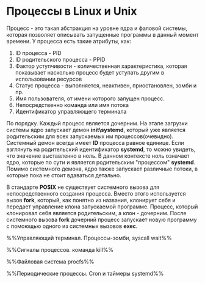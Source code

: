 # Процессы в Linux и Unix
Процесс - это такая абстракция на уровне ядра и фаловой системы, которая позволяет описывать запущенные программы в данный момент времени. У процесса есть такие атрибуты, как:
1. ID процесса - PID
2. ID родительского процесса - PPID
3. Фактор уступчивости - количественная характеристика, которая показывает насколько процесс будет уступать другим в использовании ресурсов
4. Статус процесса - выполняется, неактивен, приостановлен, зомби и пр.
5. Имя пользователя, от имени которого запущен процесс.
6. Непосредственно команда или имя потока
7. Идентификатор управляющего терминала

По порядку. Каждый процесс является дочерним. На этапе загрузки системы ядро запускает демон **init\systemd**, который уже является родительским для всех запускаемых им процессов(очевидно). Системный демон всегда имеет **ID** процесса равное единице. Если взглянуть на родительский идентификатор **systemd**, то можно увидеть, что значение выставленно в ноль. В данном контексте ноль означает ядро, которые по сути и является родительским "процессом" **systemd**. Помимо системного демона, ядро также запускает различные потоки, в которые пока не стоит вдаваться детально.

В стандарте **POSIX** не существует системного вызова для непосредственного создания процесса. Вместо этого используется вызов **fork**, который, как понятно из названия, клонирует себя и передает управление клона запускаемой программе. Процесс, который клонировал себя является родительским, а клон - дочерним. После системного вызова **fork** дочерний процесс запускает новую программу с помоющью одного из системных вызовов **exec**. 

%%Управляющий терминал. Процессы-зомби, syscall wait%%

%%Сигналы процессов. команда kill%%

%%Файловая система procfs%%

%%Периодические процессы. Cron и таймеры systemd%%